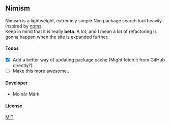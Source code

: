 ## Nimism ##

Nimism is a lightweight, extremely simple Nim package search tool heavily inspired by [npms](https://github.com/npms-io).
<br>
Keep in mind that it is really **beta**. A lot, and I mean a lot of refactoring is gonna happen when the site is expanded further.

#### Todos

- [x] Add a better way of updating package cache (Might fetch it from GitHub directly?)
- [ ] Make this more awesome..

#### Developer ####

 - Molnár Márk

#### License ####
[MIT](https://opensource.org/licenses/mit-license.php)
